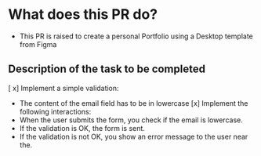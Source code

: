 # What does this PR do?
- This PR is raised to create a personal Portfolio using a Desktop template from Figma
## Description of the task to be completed
[ x] Implement a simple validation:
- The content of the email field has to be in lowercase
[x] Implement the following interactions:
- When the user submits the form, you check if the email is lowercase.
- If the validation is OK, the form is sent.
- If the validation is not OK, you show an error message to the user near the. 

